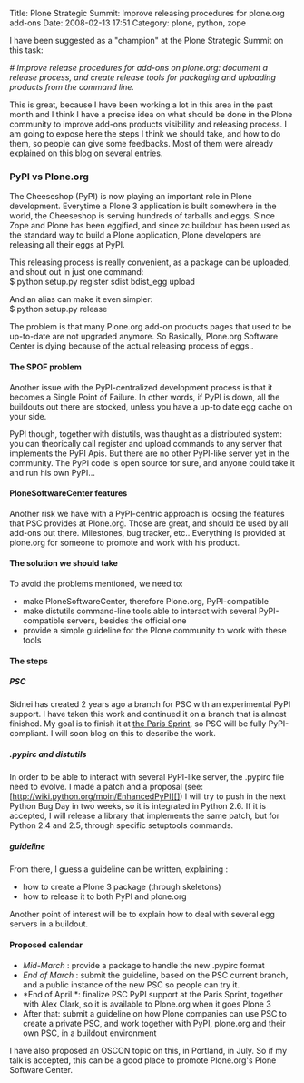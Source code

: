 Title: Plone Strategic Summit: Improve releasing procedures for plone.org add-ons
Date: 2008-02-13 17:51
Category: plone, python, zope

I have been suggested as a "champion" at the Plone Strategic Summit on
this task:   
  
*\# Improve release procedures for add-ons on plone.org: document a
release process, and create release tools for packaging and uploading
products from the command line.*   
  
This is great, because I have been working a lot in this area in the
past month and I think I have a precise idea on what should be done in
the Plone community to improve add-ons products visibility and releasing
process. I am going to expose here the steps I think we should take, and
how to do them, so people can give some feedbacks. Most of them were
already explained on this blog on several entries.   
### PyPI vs Plone.org

  
The Cheeseshop (PyPI) is now playing an important role in Plone
development. Everytime a Plone 3 application is built somewhere in the
world, the Cheeseshop is serving hundreds of tarballs and eggs. Since
Zope and Plone has been eggified, and since zc.buildout has been used as
the standard way to build a Plone application, Plone developers are
releasing all their eggs at PyPI.   
  
This releasing process is really convenient, as a package can be
uploaded, and shout out in just one command:   
   $ python setup.py register sdist bdist_egg upload

  
And an alias can make it even simpler:   
   $ python setup.py release

  
The problem is that many Plone.org add-on products pages that used to
be up-to-date are not upgraded anymore. So Basically, Plone.org Software
Center is dying because of the actual releasing process of eggs..   
#### The SPOF problem

  
Another issue with the PyPI-centralized development process is that it
becomes a Single Point of Failure. In other words, if PyPI is down, all
the buildouts out there are stocked, unless you have a up-to date egg
cache on your side.   
  
PyPI though, together with distutils, was thaught as a distributed
system: you can theorically call register and upload commands to any
server that implements the PyPI Apis. But there are no other PyPI-like
server yet in the community. The PyPI code is open source for sure, and
anyone could take it and run his own PyPI...   
#### PloneSoftwareCenter features

  
Another risk we have with a PyPI-centric approach is loosing the
features that PSC provides at Plone.org. Those are great, and should be
used by all add-ons out there. Milestones, bug tracker, etc.. Everything
is provided at plone.org for someone to promote and work with his
product.   
#### The solution we should take

  
To avoid the problems mentioned, we need to:   
-   make PloneSoftwareCenter, therefore Plone.org, PyPI-compatible
-   make distutils command-line tools able to interact with several
    PyPI-compatible servers, besides the official one
-   provide a simple guideline for the Plone community to work with
    these tools

  
#### The steps

  
##### PSC

  
Sidnei has created 2 years ago a branch for PSC with an experimental
PyPI support. I have taken this work and continued it on a branch that
is almost finished. My goal is to finish it at [the Paris Sprint][], so
PSC will be fully PyPI-compliant. I will soon blog on this to describe
the work.   
##### .pypirc and distutils

  
In order to be able to interact with several PyPI-like server, the
.pypirc file need to evolve. I made a patch and a proposal (see:
[http://wiki.python.org/moin/EnhancedPyPI][]) I will try to push in the
next Python Bug Day in two weeks, so it is integrated in Python 2.6. If
it is accepted, I will release a library that implements the same patch,
but for Python 2.4 and 2.5, through specific setuptools commands.   
##### guideline

  
From there, I guess a guideline can be written, explaining :   
-   how to create a Plone 3 package (through skeletons)
-   how to release it to both PyPI and plone.org

  
Another point of interest will be to explain how to deal with several
egg servers in a buildout.   
#### Proposed calendar

  
-   *Mid-March* : provide a package to handle the new .pypirc format
-   *End of March* : submit the guideline, based on the PSC current
    branch, and a public instance of the new PSC so people can try it.
-   *End of April *: finalize PSC PyPI support at the Paris Sprint,
    together with Alex Clark, so it is available to Plone.org when it
    goes Plone 3
-   After that: submit a guideline on how Plone companies can use PSC to
    create a private PSC, and work together with PyPI, plone.org and
    their own PSC, in a buildout environment

  
I have also proposed an OSCON topic on this, in Portland, in July. So
if my talk is accepted, this can be a good place to promote Plone.org's
Plone Software Center.

  [the Paris Sprint]: http://www.openplans.org/projects/plone-3-paris-sprint/project-home
  [http://wiki.python.org/moin/EnhancedPyPI]: http://wiki.python.org/moin/EnhancedPyPI
